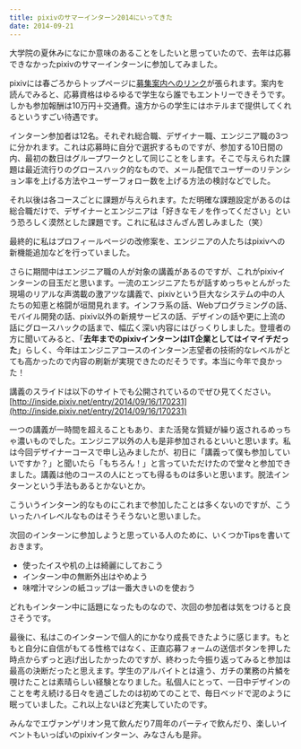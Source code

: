 ```yaml
---
title: pixivのサマーインターン2014にいってきた
date: 2014-09-21
---
```


大学院の夏休みになにか意味のあることをしたいと思っていたので、去年は応募できなかったpixivのサマーインターンに参加してみました。

pixivには春ごろからトップページに[募集案内へのリンク](http://recruit.pixiv.net/summer2014)が張られます。案内を読んでみると、応募資格はゆるゆるで学生なら誰でもエントリーできそうです。しかも参加報酬は10万円＋交通費。遠方からの学生にはホテルまで提供してくれるというすごい待遇です。

インターン参加者は12名。それぞれ総合職、デザイナー職、エンジニア職の3つに分かれます。これは応募時に自分で選択するものですが、参加する10日間の内、最初の数日はグループワークとして同じことをします。そこで与えられた課題は最近流行りのグロースハック的なもので、メール配信でユーザーのリテンション率を上げる方法やユーザーフォロー数を上げる方法の検討などでした。

それ以後は各コースごとに課題が与えられます。ただ明確な課題設定があるのは総合職だけで、デザイナーとエンジニアは「好きなモノを作ってください」という恐ろしく漠然とした課題です。これに私はさんざん苦しみました（笑）

最終的に私はプロフィールページの改修案を、エンジニアの人たちはpixivへの新機能追加などを行っていました。

さらに期間中はエンジニア職の人が対象の講義があるのですが、これがpixivインターンの目玉だと思います。一流のエンジニアたちが話すめっちゃとんがった現場のリアルな声満載の激アツな講義で、pixivという巨大なシステムの中の人たちの知恵と格闘が垣間見れます。インフラ系の話、Webプログラミングの話、モバイル開発の話、pixiv以外の新規サービスの話、デザインの話や更に上流の話にグロースハックの話まで、幅広く深い内容にはびっくりしました。登壇者の方に聞いてみると、「**去年までのpixivインターンはIT企業としてはイマイチだった**」らしく、今年はエンジニアコースのインターン志望者の技術的なレベルがとても高かったので内容の刷新が実現できたのだそうです。本当に今年で良かった！

講義のスライドは以下のサイトでも公開されているのでぜひ見てください。
[http://inside.pixiv.net/entry/2014/09/16/170231](http://inside.pixiv.net/entry/2014/09/16/170231)

一つの講義が一時間を超えることもあり、また活発な質疑が繰り返されるめっちゃ濃いものでした。エンジニア以外の人も是非参加されるといいと思います。私は今回デザイナーコースで申し込みましたが、初日に「講義って僕も参加していいですか？」と聞いたら「もちろん！」と言っていただけたので堂々と参加できました。講義は他のコースの人にとっても得るものは多いと思います。脱法インターンという手法もあるとかないとか。

こういうインターン的なものにこれまで参加したことは多くないのですが、こういったハイレベルなものはそうそうないと思いました。


次回のインターンに参加しようと思っている人のために、いくつかTipsを書いておきます。

- 使ったイスや机の上は綺麗にしておこう
- インターン中の無断外出はやめよう
- 味噌汁マシンの紙コップは一番大きいのを使おう

どれもインターン中に話題になったものなので、次回の参加者は気をつけると良さそうです。

最後に、私はこのインターンで個人的にかなり成長できたように感じます。もともと自分に自信がもてる性格ではなく、正直応募フォームの送信ボタンを押した時点からずっと逃げ出したかったのですが、終わった今振り返ってみると参加は最高の決断だったと思えます。学生のアルバイトとは違う、ガチの業務の片鱗を覗けたことは素晴らしい経験となりました。私個人にとって、一日中デザインのことを考え続ける日々を過ごしたのは初めてのことで、毎日ベッドで泥のように眠っていました。これ以上ないほど充実していたのです。

みんなでエヴァンゲリオン見て飲んだり7周年のパーティで飲んだり、楽しいイベントもいっぱいのpixivインターン、みなさんも是非。
